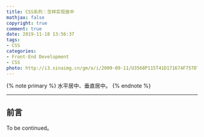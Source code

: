 ```yaml
---
title: CSS系列：怎样实现居中
mathjax: false
copyright: true
comment: true
date: 2019-11-18 13:56:37
tags:
- CSS
categories:
- Front-End Development
- CSS
photo: http://i3.sinaimg.cn/gm/o/i/2009-09-11/U3568P115T41D171674F757DT20091010175322.jpg
---
```


{% note primary %}
水平居中、垂直居中。
{% endnote %}

<!-- more -->

---

## 前言

To be continued。
